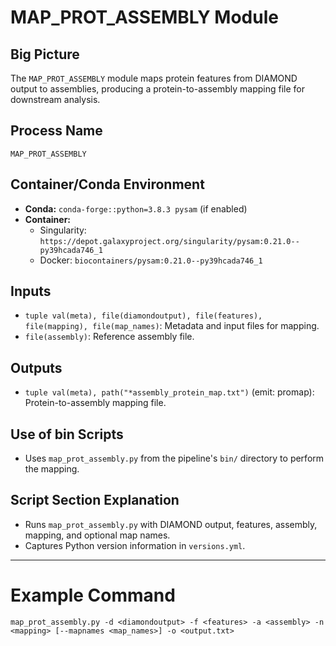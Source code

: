 # MAP_PROT_ASSEMBLY Module

## Big Picture
The `MAP_PROT_ASSEMBLY` module maps protein features from DIAMOND output to assemblies, producing a protein-to-assembly mapping file for downstream analysis.

## Process Name
`MAP_PROT_ASSEMBLY`

## Container/Conda Environment
- **Conda:** `conda-forge::python=3.8.3 pysam` (if enabled)
- **Container:**
  - Singularity: `https://depot.galaxyproject.org/singularity/pysam:0.21.0--py39hcada746_1`
  - Docker: `biocontainers/pysam:0.21.0--py39hcada746_1`

## Inputs
- `tuple val(meta), file(diamondoutput), file(features), file(mapping), file(map_names)`: Metadata and input files for mapping.
- `file(assembly)`: Reference assembly file.

## Outputs
- `tuple val(meta), path("*assembly_protein_map.txt")` (emit: promap): Protein-to-assembly mapping file.

## Use of bin Scripts
- Uses `map_prot_assembly.py` from the pipeline's `bin/` directory to perform the mapping.

## Script Section Explanation
- Runs `map_prot_assembly.py` with DIAMOND output, features, assembly, mapping, and optional map names.
- Captures Python version information in `versions.yml`.

---

# Example Command
```
map_prot_assembly.py -d <diamondoutput> -f <features> -a <assembly> -n <mapping> [--mapnames <map_names>] -o <output.txt>
```
